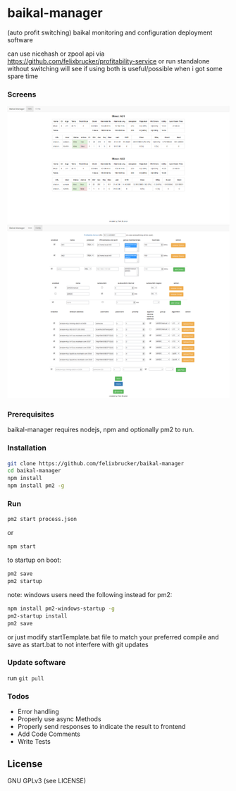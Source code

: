 # baikal-manager

(auto profit switching) baikal monitoring and configuration deployment software

can use nicehash or zpool api via https://github.com/felixbrucker/profitability-service or run standalone without switching
will see if using both is useful/possible when i got some spare time

### Screens

![Stats](/screens/stats.png?raw=true "Stats")
![Config](/screens/config.PNG?raw=true "Config")


### Prerequisites

baikal-manager requires nodejs, npm and optionally pm2 to run.


### Installation

```sh
git clone https://github.com/felixbrucker/baikal-manager
cd baikal-manager
npm install
npm install pm2 -g
```

### Run

```sh
pm2 start process.json
```

or

```sh
npm start
```

to startup on boot:

```sh
pm2 save
pm2 startup
```

note: windows users need the following instead for pm2:

```sh
npm install pm2-windows-startup -g
pm2-startup install
pm2 save
```

or just modify startTemplate.bat file to match your preferred compile and save as start.bat to not interfere with git updates

### Update software

run ``` git pull ```

### Todos

 - Error handling
 - Properly use async Methods
 - Properly send responses to indicate the result to frontend
 - Add Code Comments
 - Write Tests


License
----

GNU GPLv3 (see LICENSE)
